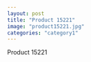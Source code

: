 ```yaml
---
layout: post
title: "Product 15221"
image: "product15221.jpg"
categories: "category1"
---
```

Product 15221
